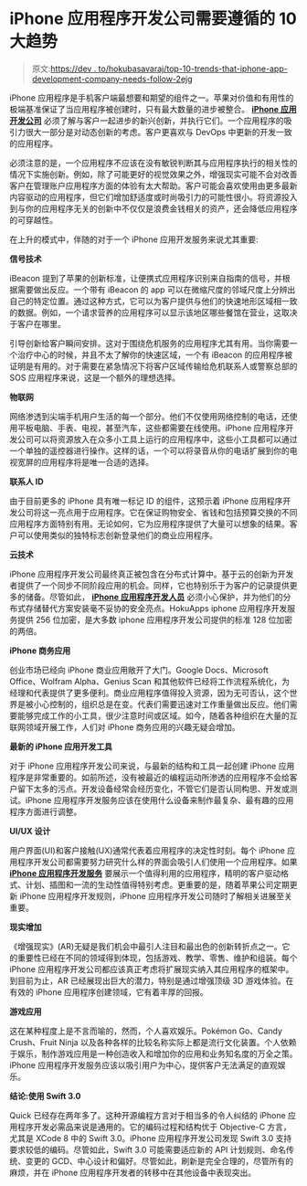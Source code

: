 # iPhone 应用程序开发公司需要遵循的 10 大趋势

> 原文:[https://dev . to/hokubasavaraj/top-10-trends-that-iphone-app-development-company-needs-follow-2ejg](https://dev.to/hokubasavaraj/top-10-trends-that-iphone-app-development-company-needs-to-follow-2ejg)

iPhone 应用程序是手机客户端最想要和期望的组件之一。苹果对价值和有用性的极端基准保证了当应用程序被创建时，只有最大数量的进步被整合。 [**iPhone 应用开发公司**](https://www.hokuapps.com/services/iphone-application-development-company/) 必须了解与客户一起进步的新兴创新，并执行它们。一个应用程序的吸引力很大一部分是对动态创新的考虑。客户更喜欢与 DevOps 中更新的开发一致的应用程序。

必须注意的是，一个应用程序不应该在没有敏锐判断其与应用程序执行的相关性的情况下实施创新。例如，除了可能更好的视觉效果之外，增强现实可能不会对改善客户在管理账户应用程序方面的体验有太大帮助。客户可能会喜欢使用由更多最新内容驱动的应用程序，但它们增加舒适度或时尚吸引力的可能性很小。将资源投入到与你的应用程序无关的创新中不仅仅是浪费金钱相关的资产，还会降低应用程序的可穿越性。

在上升的模式中，伴随的对于一个 iPhone 应用开发服务来说尤其重要:

**信号技术**

iBeacon 提到了苹果的创新标准，让便携式应用程序识别来自指南的信号，并根据需要做出反应。一个带有 iBeacon 的 app 可以在微缩尺度的邻域尺度上分辨出自己的特定位置。通过这种方式，它可以为客户提供与他们的快速地形区域相一致的数据。例如，一个请求营养的应用程序可以显示该地区哪些餐馆在营业，这取决于客户在哪里。

引导创新给客户瞬间安排。这对于围绕危机服务的应用程序尤其有用。当你需要一个治疗中心的时候，并且不太了解你的快速区域，一个有 iBeacon 的应用程序被证明是有用的。对于需要在紧急情况下将客户区域传输给危机联系人或警察总部的 SOS 应用程序来说，这是一个额外的理想选择。

**物联网**

网络渗透到尖端手机用户生活的每一个部分。他们不仅使用网络控制的电话，还使用平板电脑、手表、电视，甚至汽车，这些都需要在线使用。iPhone 应用程序开发公司可以将资源放入在众多小工具上运行的应用程序中，这些小工具都可以通过一个单独的遥控器进行操作。这样的话，一个可以将录音从你的电话扩展到你的电视宽屏的应用程序将是唯一合适的选择。

**联系人 ID**

由于目前更多的 iPhone 具有唯一标记 ID 的组件，这预示着 iPhone 应用程序开发公司将这一亮点用于应用程序。它在保证购物安全、省钱和包括预算交换的不同应用程序方面特别有用。无论如何，它为应用程序提供了大量可以想象的结果。客户可以使用类似的独特标志创新登录他们的商业应用程序。

**云技术**

iPhone 应用程序开发公司最终真正被包含在分布式计算中。基于云的创新为开发者提供了一个同步不同阶段应用的机会。同样，它也特别乐于为客户的记录提供更多的储备。尽管如此， [**iPhone 应用程序开发人员**](https://www.hokuapps.com/services/hire-iphone-app-developer/) 必须小心保护，并为他们的分布式存储替代方案安装毫不妥协的安全亮点。HokuApps iphone 应用程序开发服务提供 256 位加密，是大多数 iphone 应用程序开发公司提供的标准 128 位加密的两倍。

**iPhone 商务应用**

创业市场已经向 iPhone 商业应用敞开了大门。Google Docs、Microsoft Office、Wolfram Alpha、Genius Scan 和其他软件已经将工作流程系统化，为经理和代表提供了更多便利。商业应用程序值得投入资源，因为无可否认，这个世界是被小心控制的，组织总是在变。代表们需要迅速对工作重量做出反应。他们需要能够完成工作的小工具，很少注意时间或区域。如今，随着各种组织在大量的互联网领域开展工作，人们对 iPhone 商务应用的兴趣无疑会增加。

**最新的 iPhone 应用开发工具**

对于 iPhone 应用程序开发公司来说，与最新的结构和工具一起创建 iPhone 应用程序是非常重要的。如前所述，没有被最近的编程运动所渗透的应用程序不会给客户留下太多的污点。开发设备经常会经历变化，不管它们是否认同构思、开发或测试。iPhone 应用程序开发服务应该在使用什么设备来制作最复杂、最有趣的应用程序方面进行调整。

**UI/UX 设计**

用户界面(UI)和客户接触(UX)通常代表着应用程序的决定性时刻。每个 iPhone 应用程序开发公司都需要努力研究什么样的界面会吸引人们使用一个应用程序。如果 [**iPhone 应用程序开发服务**](https://www.hokuapps.com/services/ios-app-development-services/) 要展示一个值得利用的应用程序，精明的客户驱动格式、计划、插图和一流的生动性值得特别考虑。更重要的是，随着苹果公司定期更新 iPhone 应用程序开发规则，iPhone 应用程序开发公司随时了解相关进展至关重要。

**现实增加**

《增强现实》(AR)无疑是我们机会中最引人注目和最出色的创新转折点之一。它的重要性已经在不同的领域得到体现，包括游戏、教学、零售、维护和组装。每个 iPhone 应用程序开发公司都应该真正考虑将扩展现实纳入其应用程序的框架中。到目前为止，AR 已经展现出巨大的潜力，特别是通过增强顶级 3D 游戏体验。在有效的 iPhone 应用程序创建领域，它有着丰厚的回报。

**游戏应用**

这在某种程度上是不言而喻的，然而，个人喜欢娱乐。Pokémon Go、Candy Crush、Fruit Ninja 以及各种各样的比较名称实际上都是流行文化装置。个人依赖于娱乐，制作游戏应用是一种创造收入和增加你的应用和业务知名度的万全之策。iPhone 应用程序开发服务应该以吸引用户为中心，提供客户无法满足的直观娱乐。

**结论:使用 Swift 3.0**

Quick 已经存在两年多了。这种开源编程方言对于相当多的令人纠结的 iPhone 应用程序开发必需品来说是通用的。它的编码过程和结构优于 Objective-C 方言，尤其是 XCode 8 中的 Swift 3.0。iPhone 应用程序开发公司发现 Swift 3.0 支持要求较低的编码。尽管如此，Swift 3.0 可能需要适应新的 API 计划规则、命名传统、变更的 GCD、中心设计和偏好。尽管如此，刷新是完全合理的，尽管所有的麻烦，并在 iPhone 应用程序开发者的转移中在其他设备中表现突出。
